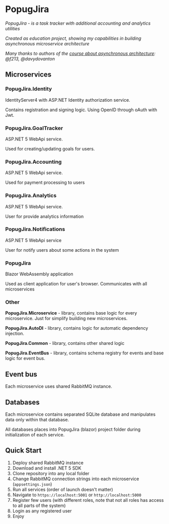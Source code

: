 # PopugJira

_PopugJira - is a task tracker with additional accounting and analytics utilities_

_Created as education project, showing my capabilities in building asynchronous microservice architecture_

_Many thanks to authors of the [course about asynchronous architecture](https://education.borshev.com/architecture): @f213, @davydovanton_

## Microservices
### PopugJira.Identity
IdentityServer4 with ASP.NET Identity authorization service.

Contains registration and signing logic. Using OpenID through oAuth with Jwt.

### PopugJira.GoalTracker
ASP.NET 5 WebApi service.

Used for creating/updating goals for users.

### PopugJira.Accounting
ASP.NET 5 WebApi service.

Used for payment processing to users

### PopugJira.Analytics
ASP.NET 5 WebApi service.

User for provide analytics information

### PopugJira.Notifications
ASP.NET 5 WebApi service

User for notify users about some actions in the system

### PopugJira
Blazor WebAssembly application

Used as client application for user's browser. Communicates with all microservices

### Other
**PopugJira.Microservice** - library, contains base logic for every microservice. Just for simplify building new microservices.

**PopugJira.AutoDI** - library, contains logic for automatic dependency injection.

**PopugJira.Common** - library, contains other shared logic

**PopugJira.EventBus** - library, contains schema registry for events and base logic for event bus.

## Event bus
Each microservice uses shared RabbitMQ instance.

## Databases
Each microservice contains separated SQLite database and manipulates data only within that database.

All databases places into PopugJira (blazor) project folder during initialization of each service.

## Quick Start
1. Deploy shared RabbitMQ instance
1. Download and install .NET 5 SDK
1. Clone repository into any local folder
1. Change RabbitMQ connection strings into each microservice (`appsettings.json`)
1. Run all services (order of launch doesn't matter)
1. Navigate to `https://localhost:5001` or `http://localhost:5000`
1. Register few users (with different roles, note that not all roles has access to all parts of the system)
1. Login as any registered user
1. Enjoy